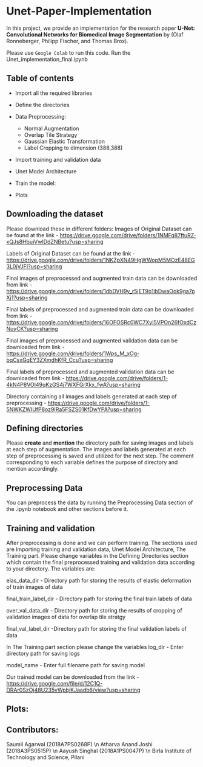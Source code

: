# Unet-Paper-Implementation

In this project, we provide an implementation for the research paper **U-Net: Convolutional Networks for Biomedical Image Segmentation** by (Olaf Ronneberger, Philipp Fischer, and Thomas Brox). 

Please use `Google Colab` to run this code. Run the Unet_implementation_final.ipynb


## Table of contents

- Import all the required libraries

- Define the directories

- Data Preprocessing:
  - Normal Augmentation
  - Overlap Tile Strategy
  - Gaussian Elastic Transformation
  - Label Cropping to dimension (388,388)
  
- Import training and validation data

- Unet Model Architecture

- Train the model:

- Plots


## Downloading the dataset
Please download these in different folders:
Images of Original Dataset can be found at the link - https://drive.google.com/drive/folders/1NMFq87ftuRZ-xQJs8HbuiVwIDdZNBetu?usp=sharing

Labels of Original Dataset can be found at the link - https://drive.google.com/drive/folders/1NKZpXN49HgWWopM5MOzE48EG3L0jVJFI?usp=sharing

Final images of preprocessed and augmented train data can be downloaded from link - https://drive.google.com/drive/folders/1dbDVH9y_r5jET9o1ibDwaOok9ga7pXj1?usp=sharing

Final labels of preprocessed and augmented train data can be downloaded from link - https://drive.google.com/drive/folders/16OFOSRc0WC7XyI5VPOn26fOxdCzNuyCK?usp=sharing

Final images of preprocessed and augmented validation data can be downloaded from link - https://drive.google.com/drive/folders/1Wps_M_xOg-bqCsxGqEY3ZXmdhKfR_Ccu?usp=sharing

Final labels of preprocessed and augmented validation data can be downloaded from link - https://drive.google.com/drive/folders/1-4kN4P8VOI49qKzGS4j7WXFGrXkx_fwA?usp=sharing

Directory containing all images and labels generated at each step of preprocessing - https://drive.google.com/drive/folders/1-5NWKZWIUfP8oz9IRa5FSZS01KfDwYPA?usp=sharing

## Defining directories
Please **create** and **mention** the directory path for saving images and labels at each step of augmentation. The images and labels generated at each step of preprocessing is saved and utilized for the next step. The comment corresponding to each variable defines the purpose of directory and mention accordingly.

## Preprocessing Data
You can preprocess the data by running the Preprocessing Data section of the .ipynb notebook and other sections before it.

## Training and validation
After preprocessing is done and we can perform training. The sections used are Importing training and validation data, Unet Model Architecture, The Training part.
Please change variables in the Defining Directories section which contain the final preprocessed training and validation data according to your directory. The variables are:

elas_data_dir - Directory path for storing the results of elastic deformation of train images of data

final_train_label_dir - Directory path for storing the final train labels of data

over_val_data_dir - Directory path for storing the results of cropping of validation images of data for overlap tile stratgy

final_val_label_dir -Directory path for storing the final validation labels  of data




In The Training part section please change the variables
log_dir - Enter directory path for saving logs

model_name - Enter full filename path for saving model

Our trained model can be downloaded from the link - https://drive.google.com/file/d/12C1Q-DRAr0SzOj48U235vWpbjKJaadb6/view?usp=sharing

## Plots: 


## Contributors:
Saumil Agarwal (2018A7PS0268P) \n
Atharva Anand Joshi (2018A3PS0515P) \n
Aayush Singhal (2018A1PS0047P) \n
Birla Institute of Technology and Science, Pilani
